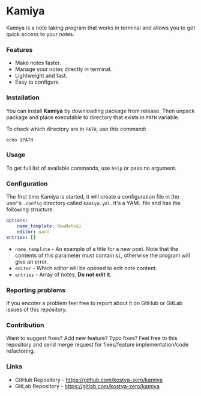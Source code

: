 # Kamiya

Kamiya is a note taking program that works in terminal and allows you to get quick access to your notes.

### Features

- Make notes faster.
- Manage your notes directly in  terminal.
- Lightweight and fast.
- Easy to configure.

### Installation

You can install **Kamiya** by downloading package from release.
Then unpack package and place executable to directory that exists in `PATH` variable.

To check which directory are in `PATH`, use this command:

```shell
echo $PATH
```

### Usage

To get full list of available commands, use `help` or pass no argument.

### Configuration

The first time Kamiya is started, it will create a configuration file in the user's `.config` directory called `kamiya.yml`.
It's a YAML file and has the following structure.

```yml
options: 
    name_template: NewNote&i
    editor: nano
entries: []
```
- `name_template` - An example of a title for a new post. Note that the contents of this parameter must contain `&i`, otherwise the program will give an error.
- `editor` - Which editor will be opened to edit note content.
- `entries` - Array of notes. **Do not edit it.**

### Reporting problems

If you encoter a problem feel free to report about it on GitHub or GitLab issues of this repository.

### Contribution

Want to suggest fixes? Add new feature? Typo fixes? 
Feel free to this repository and send merge request for fixes/feature implementation/code refactoring.

### Links

- GitHub Repository - https://github.com/kostya-zero/kamiya
- GitLab Repository - https://gitlab.com/kostya-zero/kamiya

